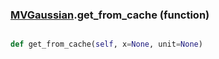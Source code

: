 ### [MVGaussian](MVGaussian.md).get_from_cache (function)


```py

def get_from_cache(self, x=None, unit=None)

```


